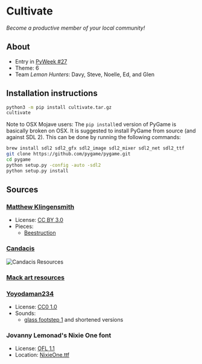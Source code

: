 # Cultivate

_Become a productive member of your local community!_


## About

* Entry in [PyWeek #27](https://pyweek.org/27/)
* Theme: 6
* Team _Lemon Hunters_: Davy, Steve, Noelle, Ed, and Glen


## Installation instructions

```bash
python3 -m pip install cultivate.tar.gz
cultivate
```

Note to OSX Mojave users: The `pip install`ed version of PyGame is basically broken on OSX.
It is suggested to install PyGame from source (and against SDL 2).
This can be done by running the following commands:
```bash
brew install sdl2 sdl2_gfx sdl2_image sdl2_mixer sdl2_net sdl2_ttf
git clone https://github.com/pygame/pygame.git
cd pygame
python setup.py -config -auto -sdl2
python setup.py install
```


## Sources

### [Matthew Klingensmith](www.matthewklingensmith.com)

* License: [CC BY 3.0](https://creativecommons.org/licenses/by/3.0/)
* Pieces:
    * [Beestruction](cultivate/assets/music/beeball.ogg)


### [Candacis](https://forums.rpgmakerweb.com/index.php?threads/candacis-resources.19694/)
![Candacis Resources](https://www.dropbox.com/s/zjkpej0j6pykbno/bigheader_resources.png?raw=1)


### [Mack art resources](http://momope8.blog67.fc2.com/blog-category-16.html)


### [Yoyodaman234](https://freesound.org/people/Yoyodaman234/)

* License: [CC0 1.0](https://creativecommons.org/publicdomain/zero/1.0/)
* Sounds:
    * [glass footstep 1](cultivate/assets/sounds/footstep.wav) and shortened versions


### Jovanny Lemonad's Nixie One font

* License: [OFL 1.1](https://opensource.org/licenses/OFL-1.1)
* Location: [NixieOne.ttf](cultivate/assets/fonts/NixieOne.ttf)
